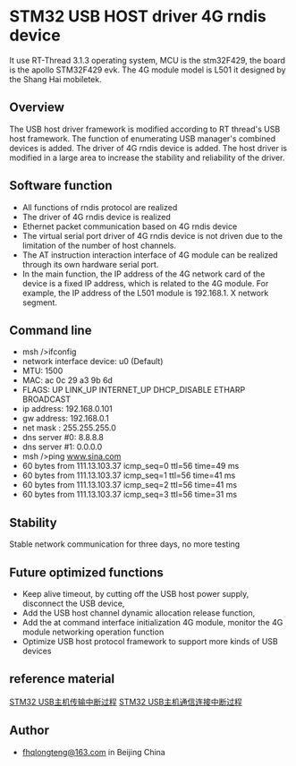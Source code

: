 # STM32 USB HOST driver 4G rndis device #

It use RT-Thread 3.1.3 operating system, MCU is the stm32F429, the board is the apollo STM32F429 evk. The 4G module model is L501 it designed by the Shang Hai mobiletek.

## Overview ##

The USB host driver framework is modified according to RT thread's USB host framework. The function of enumerating USB manager's combined devices is added. The driver of 4G rndis device is added. The host driver is modified in a large area to increase the stability and reliability of the driver.

## Software function ##

* All functions of rndis protocol are realized
* The driver of 4G rndis device is realized
* Ethernet packet communication based on 4G rndis device
* The virtual serial port driver of 4G rndis device is not driven due to the limitation of the number of host channels. 
* The AT instruction interaction interface of 4G module can be realized through its own hardware serial port.
* In the main function, the IP address of the 4G network card of the device is a fixed IP address, which is related to the 4G module. For example, the IP address of the L501 module is 192.168.1. X network segment.


## Command line ##
* msh />ifconfig
* network interface device: u0 (Default)
* MTU: 1500
* MAC: ac 0c 29 a3 9b 6d 
* FLAGS: UP LINK_UP INTERNET_UP DHCP_DISABLE ETHARP BROADCAST
* ip address: 192.168.0.101
* gw address: 192.168.0.1
* net mask  : 255.255.255.0
* dns server #0: 8.8.8.8
* dns server #1: 0.0.0.0
* msh />ping www.sina.com
* 60 bytes from 111.13.103.37 icmp_seq=0 ttl=56 time=49 ms
* 60 bytes from 111.13.103.37 icmp_seq=1 ttl=56 time=41 ms
* 60 bytes from 111.13.103.37 icmp_seq=2 ttl=56 time=41 ms
* 60 bytes from 111.13.103.37 icmp_seq=3 ttl=56 time=31 ms


## Stability ##
Stable network communication for three days, no more testing


## Future optimized functions ##
* Keep alive timeout, by cutting off the USB host power supply, disconnect the USB device, 
* Add the USB host channel dynamic allocation release function, 
* Add the at command interface initialization 4G module, monitor the 4G module networking operation function
* Optimize USB host protocol framework to support more kinds of USB devices

## reference material
[STM32 USB主机传输中断过程](https://blog.csdn.net/fhqlongteng/article/details/116898748?spm=1001.2014.3001.5501)
[STM32 USB主机通信连接中断过程](https://blog.csdn.net/fhqlongteng/article/details/116897096?spm=1001.2014.3001.5501)

## Author
* fhqlongteng@163.com in Beijing China


